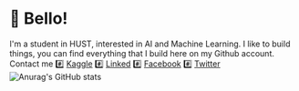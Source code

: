 # 👋 Bello!
I'm a student in HUST, interested in AI and Machine Learning. I like to build things, you can find everything that I build here on my Github account.
Contact me
#️⃣ [Kaggle](https://www.kaggle.com/dinhchicong)
#️⃣ [Linked](https://www.linkedin.com/in/dinhchicong/)
#️⃣ [Facebook](https://www.facebook.com/dinhchicongf9)
#️⃣ [Twitter](https://twitter.com/dinhchicongf9)
![Anurag's GitHub stats](https://github-readme-stats.vercel.app/api?username=congdinhchi&theme=great-gatsby&show_icons=true)
